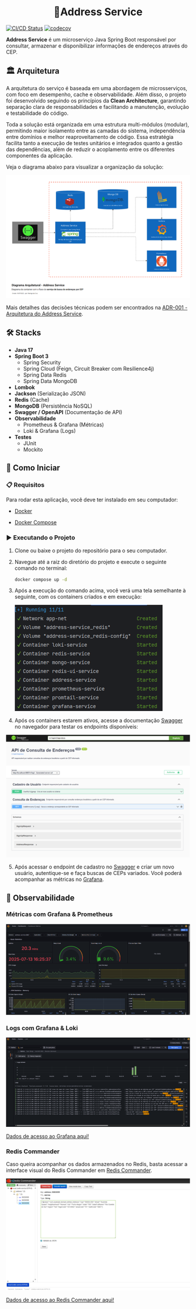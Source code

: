 <h1 align="center">
📍Address Service<br>
</h1>

[![CI/CD Status](https://github.com/RodrigoAntonioCruz/address-service/actions/workflows/build.yml/badge.svg)](https://github.com/RodrigoAntonioCruz/address-service/actions/workflows/build.yml)  [![codecov](https://codecov.io/gh/RodrigoAntonioCruz/address-service/graph/badge.svg?token=U0hX0t8mpH)](https://codecov.io/gh/RodrigoAntonioCruz/address-service)

**Address Service** é um microserviço Java Spring Boot responsável por consultar, armazenar e disponibilizar informações de endereços através do CEP.


## 🏛️ Arquitetura

A arquitetura do serviço é baseada em uma abordagem de microsserviços, com foco em desempenho, cache e observabilidade. Além disso, o projeto foi desenvolvido seguindo os princípios da **Clean Architecture**, garantindo separação clara de responsabilidades e facilitando a manutenção, evolução e testabilidade do código.

Toda a solução está organizada em uma estrutura multi-módulos (modular), permitindo maior isolamento entre as camadas do sistema, independência entre domínios e melhor reaproveitamento de código. Essa estratégia facilita tanto a execução de testes unitários e integrados quanto a gestão das dependências, além de reduzir o acoplamento entre os diferentes componentes da aplicação.

Veja o diagrama abaixo para visualizar a organização da solução:

![Diagrama Arquitetural](docs/img/diagrama-arquitetura.png)

Mais detalhes das decisões técnicas podem ser encontrados na [ADR-001 - Arquitetura do Address Service](docs/adr/ADR-001-architecture-address-service.md).


## 🛠️ Stacks

- **Java 17**
- **Spring Boot 3**
    - Spring Security
    - Spring Cloud (Feign, Circuit Breaker com Resilience4j)
    - Spring Data Redis
    - Spring Data MongoDB
- **Lombok**
- **Jackson** (Serialização JSON)
- **Redis** (Cache)
- **MongoDB** (Persistência NoSQL)
- **Swagger / OpenAPI** (Documentação de API)
- **Observabilidade**
    - Prometheus & Grafana (Métricas)
    - Loki & Grafana (Logs)
- **Testes**
    - JUnit
    - Mockito


## 🚀 Como Iniciar

### 📋 Requisitos

Para rodar esta aplicação, você deve ter instalado em seu computador:

- [Docker](https://docs.docker.com/get-started/)

- [Docker Compose](https://docs.docker.com/compose/)


### ▶️ Executando o Projeto

1. Clone ou baixe o projeto do repositório para o seu computador.

2. Navegue até a raiz do diretório do projeto e execute o seguinte comando no terminal:

    ```bash
    docker compose up -d
    ```

3. Após a execução do comando acima, você verá uma tela semelhante à seguinte, com os containers criados e em execução:

   ![Application Build Terminal](docs/img/app-build-terminal.png)

4. Após os containers estarem ativos, acesse a documentação <a href="http://localhost:8887/v1/api/swagger-ui/index.html" target="_blank" title="Clique e navegue!">Swagger</a> no navegador para testar os endpoints disponíveis:

<a href="http://localhost:8887/v1/api/swagger-ui/index.html" target="_blank" title="Swagger">

![Application Swagger](docs/img/app-swagger.png)

</a>

5. Após acessar o endpoint de cadastro no <a href="http://localhost:8887/v1/api/swagger-ui/index.html#/Cadastro%20de%20Usu%C3%A1rio/signUp" target="_blank" title="Clique e navegue!">Swagger</a> e criar um novo usuário, autentique-se e faça buscas de CEPs variados. Você poderá acompanhar as métricas no <a href="http://localhost:3000" target="_blank" title="Clique para acessar o Grafana!">Grafana</a>.


## 🔎 Observabilidade

### Métricas com Grafana & Prometheus

<a href="http://localhost:3000/d/sOae4vCnk/dashboard-metrics?orgId=1&from=now-5m&to=now&timezone=browser&var-instance=address-service:8887&var-application=&var-memory_pool_heap=$__all&var-memory_pool_nonheap=$__all&refresh=5s" target="_blank" title="Clique para acessar o Grafana!">

![Grafana Dashboard](docs/img/dashboard.png)

</a>


### Logs com Grafana & Loki

<a href="http://localhost:3000/explore?schemaVersion=1&panes=%7B%225gl%22%3A%7B%22datasource%22%3A%22loki%22%2C%22queries%22%3A%5B%7B%22refId%22%3A%22A%22%2C%22expr%22%3A%22%22%2C%22queryType%22%3A%22range%22%2C%22datasource%22%3A%7B%22type%22%3A%22loki%22%2C%22uid%22%3A%22loki%22%7D%2C%22editorMode%22%3A%22builder%22%2C%22direction%22%3A%22backward%22%7D%5D%2C%22range%22%3A%7B%22from%22%3A%22now-1h%22%2C%22to%22%3A%22now%22%7D%7D%7D&orgId=1" target="_blank" title="Clique para acessar o Grafana!">

![Grafana Dashboard](docs/img/logs.png)

</a>

[Dados de acesso ao Grafana aqui!](docs/adr/data-access-grafana.md)


### Redis Commander

Caso queira acompanhar os dados armazenados no Redis, basta acessar a interface visual do Redis Commander em <a href="http://localhost:8081/" target="_blank" title="Clique para acessar o Redis Commander!">Redis Commander</a>.

<a href="http://localhost:8081/" target="_blank" title="Clique para acessar o Redis Commander!"> 

![Redis Commander](docs/img/redis.png)

</a>

[Dados de acesso ao Redis Commander aqui!](docs/adr/data-access-redis.md)